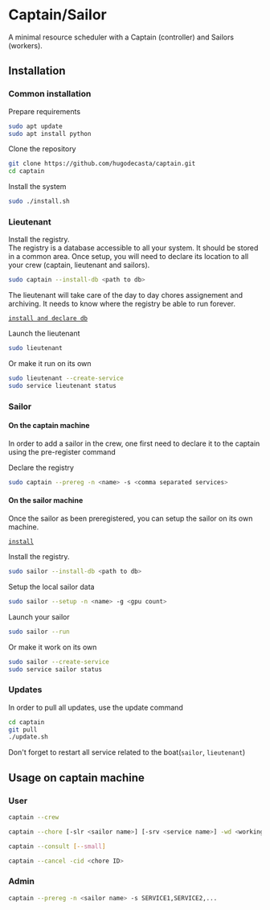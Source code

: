 # Captain/Sailor

A minimal resource scheduler with a Captain (controller) and Sailors (workers).

## Installation

### Common installation

Prepare requirements
```bash
sudo apt update
sudo apt install python
```

Clone the repository
```bash
git clone https://github.com/hugodecasta/captain.git
cd captain
```

Install the system
```bash
sudo ./install.sh
```

### Lieutenant

Install the registry.\
The registry is a database accessible to all your system. It should be stored in a common area. Once setup, you will need to declare its location to all your crew (captain, lieutenant and sailors).
```bash
sudo captain --install-db <path to db>
```

The lieutenant will take care of the day to day chores assignement and archiving. It needs to know where the registry be able to run forever.

[`install and declare db`](#common-installation)

Launch the lieutenant
```bash
sudo lieutenant
```

Or make it run on its own
```bash
sudo lieutenant --create-service
sudo service lieutenant status
```

### Sailor

#### On the captain machine

In order to add a sailor in the crew, one first need to declare it to the captain using the pre-register command

Declare the registry
```bash
sudo captain --prereg -n <name> -s <comma separated services>
```

#### On the sailor machine

Once the sailor as been preregistered, you can setup the sailor on its own machine.

[`install`](#common-installation)

Install the registry.
```bash
sudo sailor --install-db <path to db>
```

Setup the local sailor data
```bash
sudo sailor --setup -n <name> -g <gpu count>
```

Launch your sailor
```bash
sudo sailor --run
```

Or make it work on its own
```bash
sudo sailor --create-service
sudo service sailor status
```

### Updates

In order to pull all updates, use the update command
```bash
cd captain
git pull
./update.sh
```

Don't forget to restart all service related to the boat(`sailor`, `lieutenant`)

## Usage on captain machine

### User

```bash
captain --crew
```

```bash
captain --chore [-slr <sailor name>] [-srv <service name>] -wd <working dir> -sc <sh script relative to wd> --cpus <cpu count requested> --gpus <gpu count requested> --out <out file relative to wd>
```

```bash
captain --consult [--small]
```

```bash
captain --cancel -cid <chore ID>
```

### Admin

```bash
captain --prereg -n <sailor name> -s SERVICE1,SERVICE2,...
```